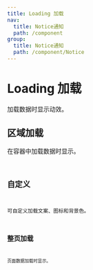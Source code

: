 ```yaml
---
title: Loading 加载
nav:
  title: Notice通知
  path: /component
group:
  title: Notice通知
  path: /component/Notice
---
```


# Loading 加载

加载数据时显示动效。


## 区域加载
在容器中加载数据时显示。
<code src="./demo/index1.tsx" />

## 自定义

可自定义加载文案、图标和背景色。
<code src="./demo/index2.tsx" />

## 整页加载

页面数据加载时显示。

<code src="./demo/index3.tsx" />

<API></API>
